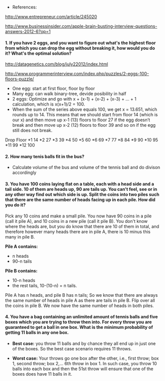 * References:

http://www.entrepreneur.com/article/245020

http://www.businessinsider.com/apple-brain-busting-interview-questions-answers-2012-6?op=1

#### 1. If you have 2 eggs, and you want to figure out what's the highest floor from which you can drop the egg without breaking it, how would you do it? What's the optimal solution?

http://datagenetics.com/blog/july22012/index.html

http://www.programmerinterview.com/index.php/puzzles/2-eggs-100-floors-puzzle/

* One egg: start at first floor, floor by floor
* Many egg: can walk binary-tree, devide posibility in half
* 2 eggs: Optimize and go with x + (x-1) + (x-2) + (x-3) + ... + 1 calculation, which is x(x+1)/2 = 100.
* When the sum of the series above equals 100, we get x = 13.651, which rounds up to 14. This means that we should start from floor 14 (which is our x) and then move up x-1 (13) floors to floor 27 if the egg doesn’t break and then move up x-2 (12) floors to floor 39 and so on if the egg still does not break.

Drop    Floor
*1      14
*2      27
*3      39
*4      50
*5      60
*6      69
*7      77
*8      84
*9      90
*10     95
*11     99
*12     100

#### 2. How many tenis balls fit in the bus?

* Calculate volume of the bus and volume of the tennis ball and do divison accordingly

#### 3. You have 100 coins laying flat on a table, each with a head side and a tail side. 10 of them are heads up, 90 are tails up. You can't feel, see or in any other way find out which side is up. Split the coins into two piles such that there are the same number of heads facing up in each pile. How did you do it?

Pick any 10 coins and make a small pile. You now have 90 coins in a pile (call it pile A), and 10 coins in a new pile (call it pile B).  You don't know where the heads are, but you do know that there are 10 of them in total, and therefore however many heads there are in pile A, there is 10 minus this many in pile B.

**Pile A contains:**
- n heads
- 90-n tails

**Pile B contains:**
- 10-n heads
- the rest tails, 10-(10-n) = n tails.

Pile A has n heads, and pile B has n tails; So we know that there are always the same number of heads in pile A as there are tails in pile B. Flip over all the coins in pile B. We now have the same number of heads in both piles.

#### 4. You have a bag containing an unlimited amount of tennis   balls and five boxes which you are trying to throw then into. For every throw you are guaranteed to get a ball in one box. What is the minimum probability of getting 11 balls in any one box.

* **Best case:** you throw 11 balls and by chance they all end up in just one of the boxes. So the best case scenario requires 11 throws.

* **Worst case:** Your throws go one box after the other, i.e., first throw; box 1, second throw; box 2,... 6th throw in box 1. In such case, you throw 10 balls into each box and then the 51st throw will ensure that one of the boxes does have 11 balls in it.

